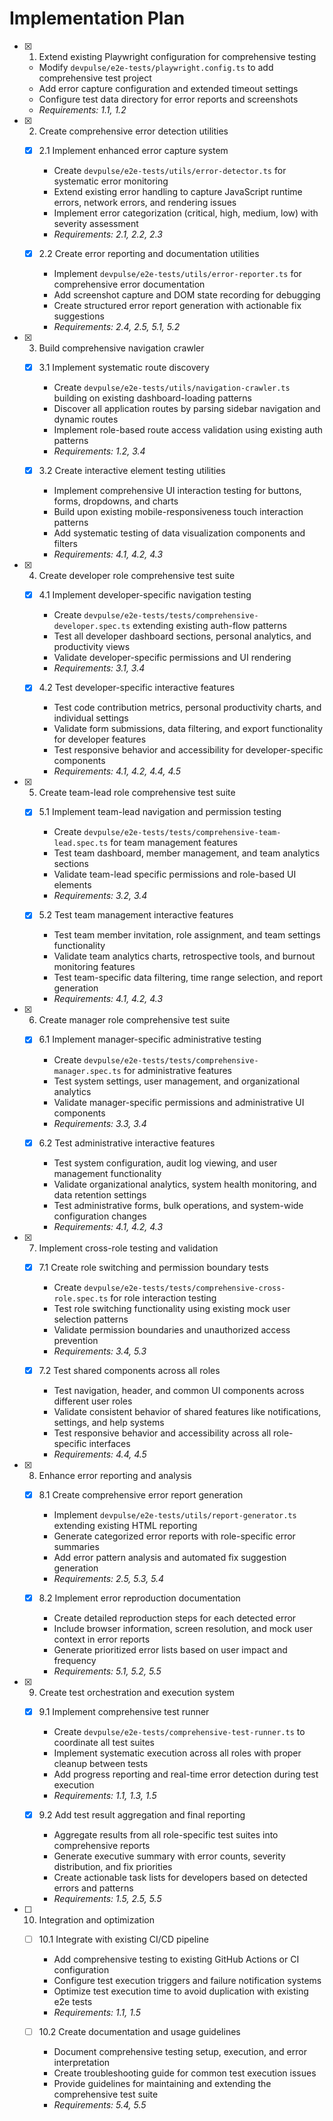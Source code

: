 # Implementation Plan

- [x] 1. Extend existing Playwright configuration for comprehensive testing
  - Modify `devpulse/e2e-tests/playwright.config.ts` to add comprehensive test project
  - Add error capture configuration and extended timeout settings
  - Configure test data directory for error reports and screenshots
  - _Requirements: 1.1, 1.2_

- [x] 2. Create comprehensive error detection utilities
  - [x] 2.1 Implement enhanced error capture system
    - Create `devpulse/e2e-tests/utils/error-detector.ts` for systematic error monitoring
    - Extend existing error handling to capture JavaScript runtime errors, network errors, and rendering issues
    - Implement error categorization (critical, high, medium, low) with severity assessment
    - _Requirements: 2.1, 2.2, 2.3_

  - [x] 2.2 Create error reporting and documentation utilities
    - Implement `devpulse/e2e-tests/utils/error-reporter.ts` for comprehensive error documentation
    - Add screenshot capture and DOM state recording for debugging
    - Create structured error report generation with actionable fix suggestions
    - _Requirements: 2.4, 2.5, 5.1, 5.2_

- [x] 3. Build comprehensive navigation crawler
  - [x] 3.1 Implement systematic route discovery
    - Create `devpulse/e2e-tests/utils/navigation-crawler.ts` building on existing dashboard-loading patterns
    - Discover all application routes by parsing sidebar navigation and dynamic routes
    - Implement role-based route access validation using existing auth patterns
    - _Requirements: 1.2, 3.4_

  - [x] 3.2 Create interactive element testing utilities
    - Implement comprehensive UI interaction testing for buttons, forms, dropdowns, and charts
    - Build upon existing mobile-responsiveness touch interaction patterns
    - Add systematic testing of data visualization components and filters
    - _Requirements: 4.1, 4.2, 4.3_

- [x] 4. Create developer role comprehensive test suite
  - [x] 4.1 Implement developer-specific navigation testing
    - Create `devpulse/e2e-tests/tests/comprehensive-developer.spec.ts` extending existing auth-flow patterns
    - Test all developer dashboard sections, personal analytics, and productivity views
    - Validate developer-specific permissions and UI rendering
    - _Requirements: 3.1, 3.4_

  - [x] 4.2 Test developer-specific interactive features
    - Test code contribution metrics, personal productivity charts, and individual settings
    - Validate form submissions, data filtering, and export functionality for developer features
    - Test responsive behavior and accessibility for developer-specific components
    - _Requirements: 4.1, 4.2, 4.4, 4.5_

- [x] 5. Create team-lead role comprehensive test suite
  - [x] 5.1 Implement team-lead navigation and permission testing
    - Create `devpulse/e2e-tests/tests/comprehensive-team-lead.spec.ts` for team management features
    - Test team dashboard, member management, and team analytics sections
    - Validate team-lead specific permissions and role-based UI elements
    - _Requirements: 3.2, 3.4_

  - [x] 5.2 Test team management interactive features
    - Test team member invitation, role assignment, and team settings functionality
    - Validate team analytics charts, retrospective tools, and burnout monitoring features
    - Test team-specific data filtering, time range selection, and report generation
    - _Requirements: 4.1, 4.2, 4.3_

- [x] 6. Create manager role comprehensive test suite
  - [x] 6.1 Implement manager-specific administrative testing
    - Create `devpulse/e2e-tests/tests/comprehensive-manager.spec.ts` for administrative features
    - Test system settings, user management, and organizational analytics
    - Validate manager-specific permissions and administrative UI components
    - _Requirements: 3.3, 3.4_

  - [x] 6.2 Test administrative interactive features
    - Test system configuration, audit log viewing, and user management functionality
    - Validate organizational analytics, system health monitoring, and data retention settings
    - Test administrative forms, bulk operations, and system-wide configuration changes
    - _Requirements: 4.1, 4.2, 4.3_

- [x] 7. Implement cross-role testing and validation
  - [x] 7.1 Create role switching and permission boundary tests
    - Create `devpulse/e2e-tests/tests/comprehensive-cross-role.spec.ts` for role interaction testing
    - Test role switching functionality using existing mock user selection patterns
    - Validate permission boundaries and unauthorized access prevention
    - _Requirements: 3.4, 5.3_

  - [x] 7.2 Test shared components across all roles
    - Test navigation, header, and common UI components across different user roles
    - Validate consistent behavior of shared features like notifications, settings, and help systems
    - Test responsive behavior and accessibility across all role-specific interfaces
    - _Requirements: 4.4, 4.5_

- [x] 8. Enhance error reporting and analysis
  - [x] 8.1 Create comprehensive error report generation
    - Implement `devpulse/e2e-tests/utils/report-generator.ts` extending existing HTML reporting
    - Generate categorized error reports with role-specific error summaries
    - Add error pattern analysis and automated fix suggestion generation
    - _Requirements: 2.5, 5.3, 5.4_

  - [x] 8.2 Implement error reproduction documentation
    - Create detailed reproduction steps for each detected error
    - Include browser information, screen resolution, and mock user context in error reports
    - Generate prioritized error lists based on user impact and frequency
    - _Requirements: 5.1, 5.2, 5.5_

- [x] 9. Create test orchestration and execution system
  - [x] 9.1 Implement comprehensive test runner
    - Create `devpulse/e2e-tests/comprehensive-test-runner.ts` to coordinate all test suites
    - Implement systematic execution across all roles with proper cleanup between tests
    - Add progress reporting and real-time error detection during test execution
    - _Requirements: 1.1, 1.3, 1.5_

  - [x] 9.2 Add test result aggregation and final reporting
    - Aggregate results from all role-specific test suites into comprehensive reports
    - Generate executive summary with error counts, severity distribution, and fix priorities
    - Create actionable task lists for developers based on detected errors and patterns
    - _Requirements: 1.5, 2.5, 5.5_

- [ ] 10. Integration and optimization
  - [ ] 10.1 Integrate with existing CI/CD pipeline
    - Add comprehensive testing to existing GitHub Actions or CI configuration
    - Configure test execution triggers and failure notification systems
    - Optimize test execution time to avoid duplication with existing e2e tests
    - _Requirements: 1.1, 1.5_

  - [ ] 10.2 Create documentation and usage guidelines
    - Document comprehensive testing setup, execution, and error interpretation
    - Create troubleshooting guide for common test execution issues
    - Provide guidelines for maintaining and extending the comprehensive test suite
    - _Requirements: 5.4, 5.5_